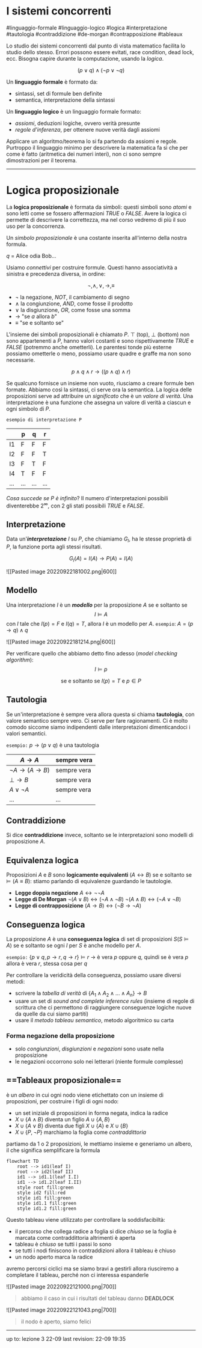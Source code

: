 # I sistemi concorrenti
#linguaggio-formale #linguaggio-logico #logica #interpretazione #tautologia #contraddizione #de-morgan #contrapposizione #tableaux

Lo studio dei sistemi concorrenti dal punto di vista matematico facilita lo studio dello stesso. Errori possono essere evitati, race condition, dead lock, ecc. Bisogna capire durante la computazione, usando la *logica*.

$$(p \vee q) \wedge (\neg p \vee \neg q)$$

Un **linguaggio formale** è formato da:
- sintassi, set di formule ben definite
- semantica, interpretazione della sintassi

Un **linguaggio logico** è un linguaggio formale formato:
- *assiomi*, deduzioni logiche, ovvero verità presunte
- *regole d'inferenza*, per ottenere nuove verità dagli assiomi

Applicare un algoritmo/teorema lo si fa partendo da assiomi e regole. Purtroppo il linguaggio minimo per descrivere la matematica fa sì che per come è fatto (aritmetica dei numeri interi), non ci sono sempre dimostrazioni per il teorema.

---
# Logica proposizionale
La **logica proposizionale** è formata da simboli: questi simboli sono *atomi* e sono letti come se fossero affermazioni *TRUE* o *FALSE*. Avere la logica ci permette di descrivere la correttezza, ma nel corso vedremo di più il suo uso per la concorrenza.

Un *simbolo proposizionale* è una costante inserita all'interno della nostra formula. 

$q$ = Alice odia Bob...

Usiamo *connettivi* per costruire formule.
Questi hanno associatività a sinistra e precedenza diversa, in ordine:

$$\neg, \wedge, \vee, \to, \equiv$$
- $\neg$ la negazione, *NOT*, il cambiamento di segno
- $\wedge$ la congiunzione, *AND*, come fosse il prodotto
- $\vee$ la disgiunzione, *OR*, come fosse una somma
- $\to$ "se *a* allora *b*"
- $\equiv$ "se e soltanto se"

L'insieme dei simboli proposizionali è chiamato $P$.
$\top$ (top), $\bot$ (bottom) non sono appartenenti a $P$, hanno valori costanti e sono rispettivamente *TRUE* e *FALSE* (potremmo anche ometterli).
Le parentesi tonde più esterne possiamo ometterle o meno, possiamo usare quadre e graffe ma non sono necessarie.

$$p \wedge q \wedge r \to ((p \wedge q)\wedge r)$$

Se qualcuno fornisce un insieme non vuoto, riusciamo a creare formule ben formate. Abbiamo così la sintassi, ci serve ora la semantica. La logica delle proposizioni serve ad attribuire un *significato* che è un *valore di verità*. 
Una interpretazione è una funzione che assegna un valore di verità a ciascun e ogni simbolo di $P$.

`esempio di interpretazione P`

|     | p   | q   | r   |
| --- | --- | --- | --- |
| I1  | F   | F   | F   |
| I2  | F   | F   | T   |
| I3  | F   | T   | F   |
| I4  | T   | F   | F   |
| ... | ... | ... | ...    |
*Cosa succede se $P$ è infinito*?
Il numero d'interpretazioni possibili diventerebbe $2^\infty$, con 2 gli stati possibili *TRUE* e *FALSE*.

## Interpretazione
Data un'***interpretazione*** $I$ su $P$, che chiamiamo $G_I$, ha le stesse proprietà di $P$, la funzione porta agli stessi risultati.

$$G_I(A) = I(A) \to P(A) = I(A)$$

![[Pasted image 20220922181002.png|600]]

## Modello
Una interpretazione $I$ è un ***modello*** per la proposizione $A$ se e soltanto se$$I \models A$$
con $I$ tale che $I(p)=F$ e $I(q)=T$, allora $I$ è un modello per $A$.
`esempio`: $A = (p \to q)\wedge q$

![[Pasted image 20220922181214.png|600]]

Per verificare quello che abbiamo detto fino adesso (*model checking algorithm*):
$$I\models p$$ <center>se e soltanto se $I(p)=T$ e $p\in P$</center>

## Tautologia
Se un'interpretazione è sempre vera allora questa si chiama **tautologia**, con valore semantico sempre vero. Ci serve per fare ragionamenti. Ci è molto comodo siccome siamo indipendenti dalle interpretazioni dimenticandoci i valori semantici.

`esempio:` $p \to (p \vee q)$ è una tautologia

| $A \to A$              | sempre vera |
| ---------------------- | ----------- |
| $\neg A \to (A \to B)$ | sempre vera |
| $\bot \to B$           | sempre vera |
| $A \vee \neg A$        | sempre vera |
| ...                    | ...         | 

## Contraddizione
Si dice **contraddizione** invece, soltanto se le interpretazioni sono modelli di proposizione $A$.

## Equivalenza logica
Proposizioni $A$ e $B$ sono **logicamente equivalenti** ($A \leftrightarrow B$) se e soltanto se $\models (A \equiv B)$: stiamo parlando di equivalenze guardando le tautologie.
- **Legge doppia negazione**
$A \leftrightarrow \neg \neg A$
- **Legge di De Morgan**
$\neg (A \vee B) \leftrightarrow (\neg A \wedge \neg B)$
$\neg (A \wedge B) \leftrightarrow (\neg A \vee \neg B)$
- **Legge di contrapposizione**
$(A \to B) \leftrightarrow (\neg B \to \neg A)$

## Conseguenza logica
La proposizione $A$ è una **conseguenza logica** di set di proposizioni $S (S \models A)$ se e soltanto se ogni $I$ per $S$ è anche modello per $A$.

`esempio:` $\{p \vee q, p \to r, q \to r\} \models r$
-> è vera $p$ oppure $q$, quindi se è vera $p$ allora è vera $r$, stessa cosa per $q$

Per controllare la veridicità della conseguenza, possiamo usare diversi metodi:
- scrivere la *tabella di verità* di $\{A_1 \wedge A_2 \wedge \dots \wedge A_n \} \to B$
- usare un set di *sound and complete inference rules* (insieme di regole di scrittura che ci permettono di raggiungere conseguenze logiche nuove da quelle da cui siamo partiti)
- usare il *metodo tableau semantico*, metodo algoritmico su carta

### Forma negazione della proposizione
- solo *congiunzioni*, *disgiunzioni* e *negazioni* sono usate nella proposizione
- le negazioni occorrono solo nei letterari (niente formule complesse)

## ==Tableaux proposizionale==
è un *albero* in cui ogni nodo viene etichettato con un insieme di proposizioni, per costruire i figli di ogni nodo:
- un set iniziale di proposizioni in forma negata, indica la radice
- $X \cup \{A \wedge B \}$ diventa un figlio $A \cup \{A, B\}$
- $X \cup \{A \vee B \}$ diventa due figli $X \cup \{A\}$ e $X \cup \{B\}$
- $X \cup \{P, \neg P\}$ marchiamo la foglia come *contraddittoria*

partiamo da 1 o 2 proposizioni, le mettiamo insieme e generiamo un albero, il che significa semplificare la formula

```mermaid
flowchart TD
	root --> id1(leaf I)
	root --> id2(leaf II)
	id1 --> id1.1(leaf I.I)
	id1 --> id1.2(leaf I.II)
	style root fill:green
	style id2 fill:red
	style id1 fill:green
	style id1.1 fill:green
	style id1.2 fill:green
```

Questo tableau viene utilizzato per controllare la soddisfacibiltà:
- il percorso che collega radice a foglia si dice *chiuso* se la foglia è marcata come contraddittoria altrimenti è aperta
- tableau è *chiuso* se tutti i passi lo sono
- se tutti i nodi finiscono in contraddizioni allora il tableau è chiuso
- un nodo aperto marca la radice

avremo percorsi ciclici ma se siamo bravi a gestirli allora riusciremo a completare il tableau, perché non ci interessa espanderle

![[Pasted image 20220922121000.png|700]]
>abbiamo il caso in cui i risultati del tableau danno **DEADLOCK**

![[Pasted image 20220922121043.png|700]]
> il nodo è aperto, siamo felici

---
up to: lezione 3 22-09
last revision: 22-09 19:35